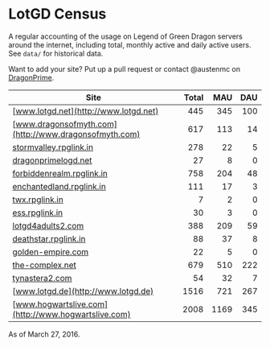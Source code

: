 # LotGD Census
A regular accounting of the usage on Legend of Green Dragon servers around the internet, including total, monthly active and daily active users. See `data/` for historical data.

Want to add your site? Put up a pull request or contact @austenmc on [DragonPrime](http://dragonprime.net).


Site | Total | MAU | DAU
--- | ---:| ---:| ---:
[www.lotgd.net](http://www.lotgd.net)|445|345|100
[www.dragonsofmyth.com](http://www.dragonsofmyth.com)|617|113|14
[stormvalley.rpglink.in](http://stormvalley.rpglink.in)|278|22|5
[dragonprimelogd.net](http://dragonprimelogd.net)|27|8|0
[forbiddenrealm.rpglink.in](http://forbiddenrealm.rpglink.in)|758|204|48
[enchantedland.rpglink.in](http://enchantedland.rpglink.in)|111|17|3
[twx.rpglink.in](http://twx.rpglink.in)|7|2|0
[ess.rpglink.in](http://ess.rpglink.in)|30|3|0
[lotgd4adults2.com](http://lotgd4adults2.com)|388|209|59
[deathstar.rpglink.in](http://deathstar.rpglink.in)|88|37|8
[golden-empire.com](http://golden-empire.com)|22|5|0
[the-complex.net](http://the-complex.net)|679|510|222
[tynastera2.com](http://tynastera2.com)|54|32|7
[www.lotgd.de](http://www.lotgd.de)|1516|721|267
[www.hogwartslive.com](http://www.hogwartslive.com)|2008|1169|345

As of March 27, 2016.
